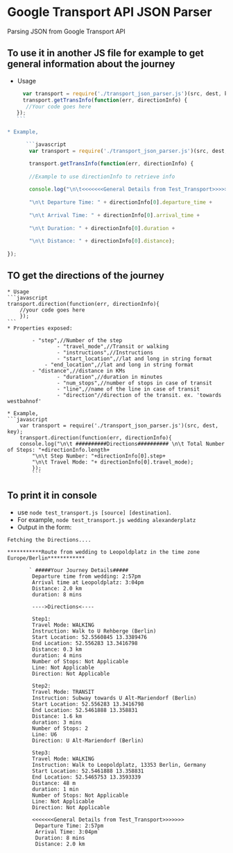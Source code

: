 # Google Transport API JSON Parser
Parsing JSON from Google Transport API

## To use it in another JS file for example to get general information about the journey
  * Usage
   ```javascript 
        var transport = require('./transport_json_parser.js')(src, dest, key);
        transport.getTransInfo(function(err, directionInfo) {
         //Your code goes here
      });
      ```

   * Example,
  
         ```javascript 
          var transport = require('./transport_json_parser.js')(src, dest, key);

          transport.getTransInfo(function(err, directionInfo) {
     
          //Example to use directionInfo to retrieve info
     
          console.log("\n\t<<<<<<<General Details from Test_Transport>>>>>>>" + 
    
          "\n\t Departure Time: " + directionInfo[0].departure_time +
      
          "\n\t Arrival Time: " + directionInfo[0].arrival_time +
      
          "\n\t Duration: " + directionInfo[0].duration +
      
          "\n\t Distance: " + directionInfo[0].distance);
      
  });
  ```

## TO get the directions of the journey

	* Usage
	```javascript 
	transport.direction(function(err, directionInfo){
		//your code goes here
		});
	```
	* Properties exposed:
	
		    - "step",//Number of the step
                    - "travel_mode",//Transit or walking
                    - "instructions",//Instructions
                    - "start_location",//lat and long in string format
	            - "end_location",//lat and long in string format
		    - "distance",//distance in KMs
                    - "duration",//duration in minutes
                    - "num_stops",//number of stops in case of transit
                    - "line",//name of the line in case of transit
                    - "direction"//direction of the transit. ex. 'towards westbahnof' 
	
	* Example,
	```javascript
		var transport = require('./transport_json_parser.js')(src, dest, key);
		transport.direction(function(err, directionInfo){
		console.log("\n\t ##########Directions########## \n\t Total Number of Steps: "+directionInfo.length+
			"\n\t Step Number: "+directionInfo[0].step+
			"\n\t Travel Mode: "+ directionInfo[0].travel_mode);
			});
			```
			
## To print it in console

  - use `node test_transport.js [source] [destination]`. 
  - For example, `node test_transport.js wedding alexanderplatz`
  - Output in the form:

```console
Fetching the Directions....

***********Route from wedding to Leopoldplatz in the time zone Europe/Berlin************

       ` #####Your Journey Details#####
        Departure time from wedding: 2:57pm
        Arrival time at Leopoldplatz: 3:04pm
        Distance: 2.0 km
        duration: 8 mins

        ---->Directions<----

        Step1:
        Travel Mode: WALKING
        Instruction: Walk to U Rehberge (Berlin)
        Start Location: 52.5560845 13.3389476
        End Location: 52.556283 13.3416798
        Distance: 0.3 km
        duration: 4 mins
        Number of Stops: Not Applicable
        Line: Not Applicable
        Direction: Not Applicable

        Step2:
        Travel Mode: TRANSIT
        Instruction: Subway towards U Alt-Mariendorf (Berlin)
        Start Location: 52.556283 13.3416798
        End Location: 52.5461888 13.358831
        Distance: 1.6 km
        duration: 3 mins
        Number of Stops: 2
        Line: U6
        Direction: U Alt-Mariendorf (Berlin)

        Step3:
        Travel Mode: WALKING
        Instruction: Walk to Leopoldplatz, 13353 Berlin, Germany
        Start Location: 52.5461888 13.358831
        End Location: 52.5465753 13.3593339
        Distance: 48 m
        duration: 1 min
        Number of Stops: Not Applicable
        Line: Not Applicable
        Direction: Not Applicable
        
        <<<<<<<General Details from Test_Transport>>>>>>>
         Departure Time: 2:57pm
         Arrival Time: 3:04pm`
         Duration: 8 mins
         Distance: 2.0 km
         
   ```
